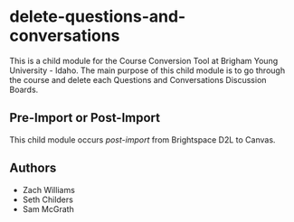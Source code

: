# delete-questions-and-conversations

This is a child module for the Course Conversion Tool at Brigham Young University - Idaho. The main
purpose of this child module is to go through the course and delete each Questions and Conversations
Discussion Boards.

## Pre-Import or Post-Import
This child module occurs *post-import* from Brightspace D2L to Canvas.

## Authors
* Zach Williams
* Seth Childers
* Sam McGrath

